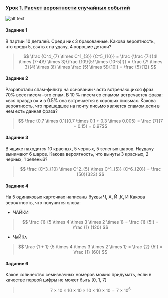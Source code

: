 ### [Урок 1. Расчет вероятности случайных событий](https://gb.ru/lessons/447653)

![alt text](Формулы_комбинаторики.png)

#### Задание 1

В партии 10 деталей. Среди них 3 бракованные.
Какова вероятность, что среди 5, взятых на удачу, 4 хорошие детали?
> $$ \frac {C^4_{7} \times C^1_{3}} {C^5_{10}} = \frac {\frac {7!}{4! \times (7-4)!} \times 3}{\frac {10!}{5! \times (10-5)!}} = \frac {7! \times 3}{4! \times 3!} \times \frac {5! \times 5!}{10!} = \frac {5}{12} $$

#### Задание 2

Разработали спам-фильтр на основании часто встречающихся фраз. 70% всех писем –это
спам. В 10 % писем со спамом встречается фраза: «вся правда о» и в 0.5% она встречается
в хороших письмах.
Какова вероятность, что пришедшее на почту письмо является спамом,если в нем есть данная фраза?

> $$ \frac {0.7 \times 0.1}{0.7 \times 0.1 + 0.3 \times 0.005} = \frac {7}{7 + 0.15} = 0.97$$

#### Задание 3

В ящике находится 10 красных, 5 черных, 5 зеленых шаров. Наудачу вынимают 6 шаров.
Какова вероятность, что вынуты 3 красных, 2 черных, 1 зеленый?

> $$ \frac {C^3_{10} \times C^2_{5} \times C^1_{5}} {C^6_{20}} = \frac {50}{323} $$


#### Задание 4

На 5 одинаковых карточках написаны буквы Ч, А, Й ,К, И
Какова вероятность, что получится слова:
- ЧАЙКИ

> $$ \frac {1} {5 \times 4 \times 3 \times 2 \times 1} =  \frac {1} {5!} =  \frac {1} {120} $$
- Ч`А`ЙК`А`

> $$ \frac {1 + 1} {5 \times 4 \times 3 \times 2 \times 1} =  \frac {2} {5!} =  \frac {1} {60} $$

#### Задание 6

Какое количество семизначных номеров можно придумать, если в качестве первой цифры не может быть [0, 1, 7]

> $$ 7 \times 10 \times 10 \times 10 \times 10 \times 10 \times 10 = 7 \times 10^6 $$